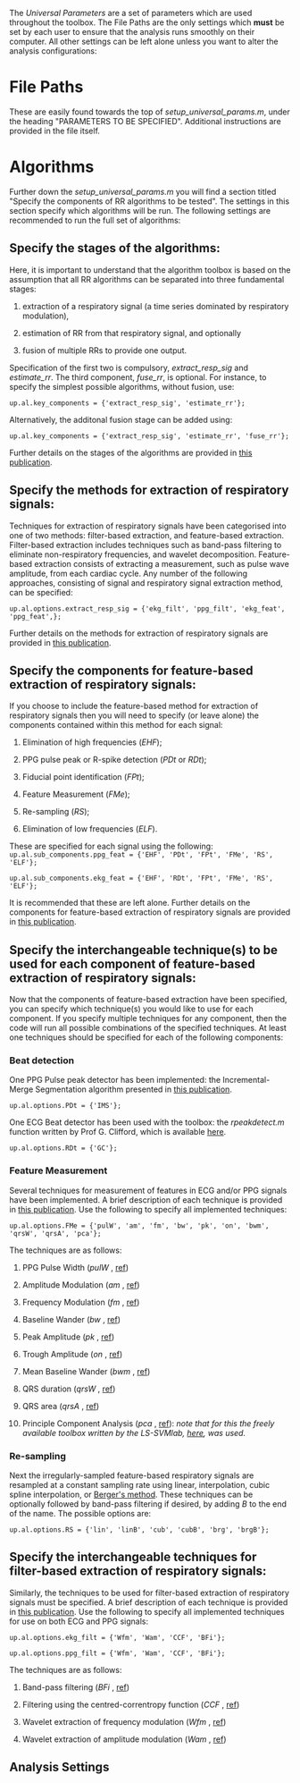 The _Universal Parameters_ are a set of parameters which are used throughout the toolbox. The File Paths are the only settings which **must** be set by each user to ensure that the analysis runs smoothly on their computer. All other settings can be left alone unless you want to alter the analysis configurations:

# File Paths
These are easily found towards the top of _setup_universal_params.m_, under the heading "PARAMETERS TO BE SPECIFIED". Additional instructions are provided in the file itself.


# Algorithms
Further down the _setup_universal_params.m_ you will find a section titled "Specify the components of RR algorithms to be tested". The settings in this section specify which algorithms will be run. The following settings are recommended to run the full set of algorithms:

## Specify the stages of the algorithms:
Here, it is important to understand that the algorithm toolbox is based on the assumption that all RR algorithms can be separated into three fundamental stages:<p> 

1. extraction of a respiratory signal (a time series dominated by respiratory modulation),

2. estimation of RR from that respiratory signal, and optionally

3. fusion of multiple RRs to provide one output.

Specification of the first two is compulsory, _extract_resp_sig_ and _estimate_rr_. The third component, _fuse_rr_, is optional. For instance, to specify the simplest possible algorithms, without fusion, use:<p>
`up.al.key_components = {'extract_resp_sig', 'estimate_rr'};` <p>
Alternatively, the additonal fusion stage can be added using:<p>
`up.al.key_components = {'extract_resp_sig', 'estimate_rr', 'fuse_rr'};` <p>
Further details on the stages of the algorithms are provided in [this publication](http://peterhcharlton.github.io/RRest/yhvs_assessment.html).

## Specify the methods for extraction of respiratory signals:
Techniques for extraction of respiratory signals have been categorised into one of two methods: filter-based extraction, and feature-based extraction. Filter-based extraction includes techniques such as band-pass filtering to eliminate non-respiratory frequencies, and wavelet decomposition. Feature-based extraction consists of extracting a measurement, such as pulse wave amplitude, from each cardiac cycle. Any number of the following approaches, consisting of signal and respiratory signal extraction method, can be specified:<p>
`up.al.options.extract_resp_sig = {'ekg_filt', 'ppg_filt', 'ekg_feat', 'ppg_feat',};` <p>
Further details on the methods for extraction of respiratory signals are provided in [this publication](http://peterhcharlton.github.io/RRest/yhvs_assessment.html).

## Specify the components for feature-based extraction of respiratory signals:
If you choose to include the feature-based method for extraction of respiratory signals then you will need to specify (or leave alone) the components contained within this method for each signal:

1. Elimination of high frequencies (_EHF_);

2. PPG pulse peak or R-spike detection (_PDt_ or _RDt_);

3. Fiducial point identification (_FPt_);

4. Feature Measurement (_FMe_);

5. Re-sampling (_RS_);

6. Elimination of low frequencies (_ELF_).

These are specified for each signal using the following:
`up.al.sub_components.ppg_feat = {'EHF', 'PDt', 'FPt', 'FMe', 'RS', 'ELF'};` <p>
`up.al.sub_components.ekg_feat = {'EHF', 'RDt', 'FPt', 'FMe', 'RS', 'ELF'};` <p>
It is recommended that these are left alone. Further details on the components for feature-based extraction of respiratory signals are provided in [this publication](http://peterhcharlton.github.io/RRest/yhvs_assessment.html).

## Specify the interchangeable technique(s) to be used for each component of feature-based extraction of respiratory signals:
Now that the components of feature-based extraction have been specified, you can specify which technique(s) you would like to use for each component. If you specify multiple techniques for any component, then the code will run all possible combinations of the specified techniques. At least one techniques should be specified for each of the following components:

### Beat detection
One PPG Pulse peak detector has been implemented: the Incremental-Merge Segmentation algorithm presented in [this publication](http://doi.org/10.1109/EMBC.2012.6346628).<p>
`up.al.options.PDt = {'IMS'};`

One ECG Beat detector has been used with the toolbox: the _rpeakdetect.m_ function written by Prof G. Clifford, which is available [here](http://www.mit.edu/~gari/CODE/ECGtools/ecgBag/rpeakdetect.m).<p>
`up.al.options.RDt = {'GC'};`

### Feature Measurement
Several techniques for measurement of features in ECG and/or PPG signals have been implemented. A brief description of each technique is provided in [this publication](http://peterhcharlton.github.io/RRest/yhvs_assessment.html). Use the following to specify all implemented techniques:<p>
`up.al.options.FMe = {'pulW', 'am', 'fm', 'bw', 'pk', 'on', 'bwm', 'qrsW', 'qrsA', 'pca'};`

The techniques are as follows:

1. PPG Pulse Width (_pulW_ , [ref](https://zaguan.unizar.es/record/31895))

2. Amplitude Modulation (_am_ , [ref](http://doi.org/10.1109/TBME.2013.2246160))

3. Frequency Modulation (_fm_ , [ref](http://doi.org/10.1109/TBME.2013.2246160))

4. Baseline Wander (_bw_ , [ref](http://peterhcharlton.github.io/RRest/yhvs_assessment.html))

5. Peak Amplitude (_pk_ , [ref](http://doi.org/10.1109/TBME.2013.2246160))

6. Trough Amplitude (_on_ , [ref](http://doi.org/10.1109/ICASSP.2010.5495584))

7. Mean Baseline Wander (_bwm_ , [ref](http://doi.org/10.1109/ICASSP.2010.5495584))

8. QRS duration (_qrsW_ , [ref](http://medicalresearchjournal.org/index.php/GJMR/article/view/315))

9. QRS area (_qrsA_ , [ref](http://ieeexplore.ieee.org/xpls/abs_all.jsp?arnumber=5738022))

10. Principle Component Analysis (_pca_ , [ref](http://doi.org/10.1109/TBME.2012.2186448)): _note that for this the freely available toolbox written by the LS-SVMlab, [here](http://www.esat.kuleuven.be/sista/lssvmlab/), was used._

### Re-sampling

Next the irregularly-sampled feature-based respiratory signals are resampled at a constant sampling rate using linear, interpolation, cubic spline interpolation, or [Berger's method](doi.org/10.1109/TBME.1986.325789). These techniques can be optionally followed by band-pass filtering if desired, by adding _B_ to the end of the name. The possible options are:

`up.al.options.RS = {'lin', 'linB', 'cub', 'cubB', 'brg', 'brgB'};`

## Specify the interchangeable techniques for filter-based extraction of respiratory signals:
Similarly, the techniques to be used for filter-based extraction of respiratory signals must be specified. A brief description of each technique is provided in [this publication](http://peterhcharlton.github.io/RRest/yhvs_assessment.html). Use the following to specify all implemented techniques for use on both ECG and PPG signals:<p>
`up.al.options.ekg_filt = {'Wfm', 'Wam', 'CCF', 'BFi'};`<p>
`up.al.options.ppg_filt = {'Wfm', 'Wam', 'CCF', 'BFi'};`<p>

The techniques are as follows:

1. Band-pass filtering (_BFi_ , [ref](http://www.ncbi.nlm.nih.gov/pubmed/1293445))

2. Filtering using the centred-correntropy function (_CCF_ , [ref](http://doi.org/10.1371/journal.pone.0086427))

3. Wavelet extraction of frequency modulation (_Wfm_ , [ref](http://www.worldscientific.com/doi/abs/10.1142/S0219691304000329))

4. Wavelet extraction of amplitude modulation (_Wam_ , [ref](http://www.worldscientific.com/doi/abs/10.1142/S0219691304000329))


## Analysis Settings